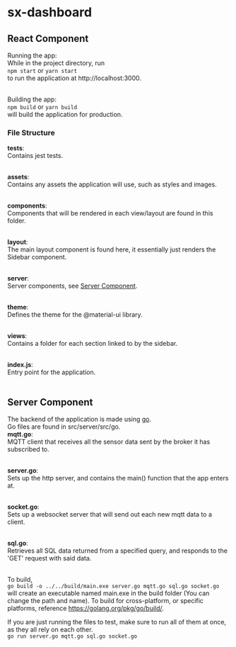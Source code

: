 # sx-dashboard
## React Component

Running the app:  
While in the project directory, run  
`npm start` or `yarn start`  
to run the application at http://localhost:3000.  
<br />

Building the app:  
`npm build` or `yarn build`  
will build the application for production.

### File Structure

**__tests__**:  
Contains jest tests.  
<br />

**assets**:  
Contains any assets the application will use, such as styles and images.  
<br />

**components**:  
Components that will be rendered in each view/layout are found in this folder.  
<br />

**layout**:  
The main layout component is found here, it essentially just renders the Sidebar component.  
<br />

**server**:  
Server components, see [Server Component](#server-component).  
<br />

**theme**:  
Defines the theme for the @material-ui library.  
<br />

**views**:  
Contains a folder for each section linked to by the sidebar.  
<br />

**index.js**:  
Entry point for the application.  
<br />

## Server Component

The backend of the application is made using [go](https://golang.org/).  
Go files are found in src/server/src/go.  
**mqtt.go**:  
MQTT client that receives all the sensor data sent by the broker it has subscribed to.  
<br />

**server.go**:  
Sets up the http server, and contains the main() function that the app enters at.  
<br />

**socket.go**:  
Sets up a websocket server that will send out each new mqtt data to a client.  
<br />

**sql.go**:  
Retrieves all SQL data returned from a specified query, and responds to the 'GET' request with said data.  
<br />

To build,  
 `go build -o ../../build/main.exe server.go mqtt.go sql.go socket.go`  
 will create an executable named main.exe in the build folder (You can change the path and name). To build for cross-platform, or specific platforms, reference https://golang.org/pkg/go/build/.  

 If you are just running the files to test, make sure to run all of them at once, as they all rely on each other.  
 `go run server.go mqtt.go sql.go socket.go`
